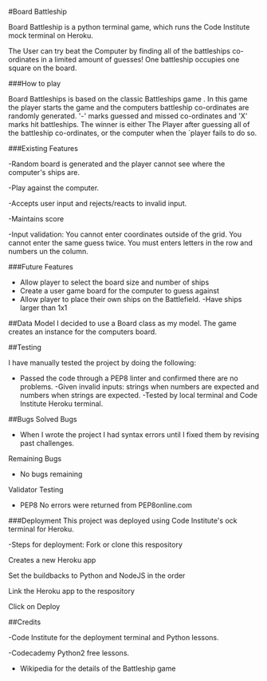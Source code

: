 #Board Battleship

Board Battleship is a python terminal game, which runs the Code Institute mock terminal on Heroku.

The User can try beat the Computer by finding all of the battleships co-ordinates in a limited amount of guesses! One battleship occupies one square on the board.


###How to play

Board Battleships is based on the classic Battleships game . In this game the player starts the game and the computers battleship co-ordinates are randomly generated. '-' marks guessed and missed co-ordinates and 'X' marks hit battleships.
The winner is either The Player after guessing all of the battleship co-ordinates, or the computer when the `player fails to do so.

###Existing Features 

-Random board is generated and the player cannot see where the computer's ships are.

-Play against the computer.

-Accepts user input and rejects/reacts to invalid input.

-Maintains score

-Input validation: 
You cannot enter coordinates outside of the grid.
You cannot enter the same guess twice.
You must enters letters in the row and numbers un the column.

###Future Features

- Allow player to select the board size and number of ships
- Create a user game board for the computer to guess against
- Allow player to place their own ships on the Battlefield.
-Have ships larger than 1x1

##Data Model
I decided to use a Board class as my model. The game creates an instance for the computers board.

##Testing

I have manually tested the project by doing the following:

- Passed the code through a PEP8 linter and confirmed there are no problems.
-Given invalid inputs: strings when numbers are expected and numbers when strings are expected.
-Tested by local terminal and Code Institute Heroku terminal.

##Bugs 
Solved Bugs 
- When I wrote the project I had syntax errors until I fixed them by revising past challenges.

Remaining Bugs 
- No bugs remaining

Validator Testing
- PEP8
No errors were returned from PEP8online.com

###Deployment 
This project was deployed using Code Institute's ock terminal for Heroku. 

-Steps for deployment:
Fork or clone this respository

Creates a new Heroku app

Set the buildbacks to Python and NodeJS in the order 

Link the Heroku app to the respository

Click on Deploy


##Credits 

-Code Institute for the deployment terminal and Python lessons.

-Codecademy Python2 free lessons.

- Wikipedia for the details of the Battleship game
